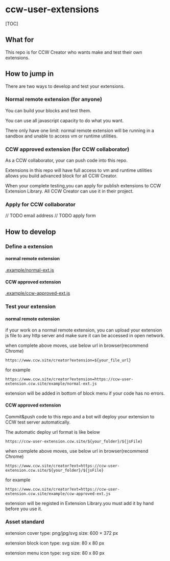 # ccw-user-extensions
[TOC]
## What for
This repo is for CCW Creator who wants make and test their own extensions.
## How to jump in
There are two ways to develop and test your extensions.
### Normal remote extension (for anyone)
You can build your blocks and test them.

You can use all javascript capacity to do what you want.

There only have one limit: normal remote extension will be running in a sandbox and unable to access vm or runtime utilities.
### CCW approved extension (for CCW collaborator)

As a CCW collaborator, your can push code into this repo.

Extensions in this repo will have full access to vm and runtime utilities allows you build advanced block for all CCW Creator.

When your complete testing,you can apply for publish extensions to CCW Extension Library. All CCW Creator can use it in their project.
### Apply for CCW collaborator
// TODO email address
// TODO apply form
## How to develop 

### Define a extension
#### normal remote extension

[.example/normal-ext.js](https://github.com/CCW-Site/ccw-user-extension/blob/main/example/normal-ext.js)

#### CCW approved extension

[.example/ccw-approved-ext.js](https://github.com/CCW-Site/ccw-user-extension/blob/main/example/ccw-approved-ext.js)
### Test your extension
#### normal remote extension
if your work on a normal remote extension, you can upload your extension js file to any http server and make sure it can be accessed in open network.

when complete above moves, use below url in browser(recommend Chrome)
```
https://www.ccw.site/creator?extension=${your_file_url}
```
for example
```
https://www.ccw.site/creator?extension=https://ccw-user-extension.ccw.site/example/normal-ext.js
```
extension will be added in bottom of block menu if your code has no errors.
#### CCW approved extension

Commit&push code to this repo and a bot will deploy your extension to CCW test server automatically.

The automatic deploy url format is like below
```
https://ccw-user-extension.ccw.site/${your_folder}/${jsFile}
```

when complete above moves, use below url in browser(recommend Chrome)
```
https://www.ccw.site/creator?ext=https://ccw-user-extension.ccw.site/${your_folder}/${jsFile}
```
for example
```
https://www.ccw.site/creator?ext=https://ccw-user-extension.ccw.site/example/ccw-approved-ext.js
```
extension will be registed in Extension Library.you must add it by hand before you use it.
### Asset standard
extension cover
type: png/jpg/svg
size: 600 × 372 px

extension block icon
type: svg
size: 80 x 80 px

extension menu icon
type: svg
size: 80 x 80 px

